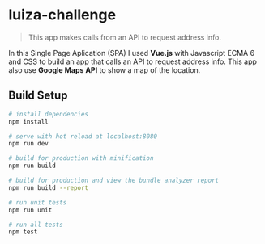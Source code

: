 # luiza-challenge

> This app makes calls from an API to request address info.

In this Single Page Aplication (SPA) I used **Vue.js** with Javascript ECMA 6 and CSS to build an app that calls an API to request address info. This app also use **Google Maps API** to show a map of the location.

## Build Setup

``` bash
# install dependencies
npm install

# serve with hot reload at localhost:8080
npm run dev

# build for production with minification
npm run build

# build for production and view the bundle analyzer report
npm run build --report

# run unit tests
npm run unit

# run all tests
npm test
```
